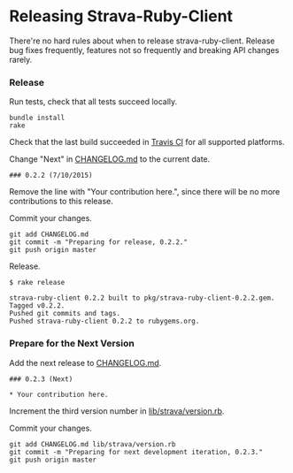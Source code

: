 # Releasing Strava-Ruby-Client

There're no hard rules about when to release strava-ruby-client. Release bug fixes frequently, features not so frequently and breaking API changes rarely.

### Release

Run tests, check that all tests succeed locally.

```
bundle install
rake
```

Check that the last build succeeded in [Travis CI](https://travis-ci.org/dblock/strava-ruby-client) for all supported platforms.

Change "Next" in [CHANGELOG.md](CHANGELOG.md) to the current date.

```
### 0.2.2 (7/10/2015)
```

Remove the line with "Your contribution here.", since there will be no more contributions to this release.

Commit your changes.

```
git add CHANGELOG.md
git commit -m "Preparing for release, 0.2.2."
git push origin master
```

Release.

```
$ rake release

strava-ruby-client 0.2.2 built to pkg/strava-ruby-client-0.2.2.gem.
Tagged v0.2.2.
Pushed git commits and tags.
Pushed strava-ruby-client 0.2.2 to rubygems.org.
```

### Prepare for the Next Version

Add the next release to [CHANGELOG.md](CHANGELOG.md).

```
### 0.2.3 (Next)

* Your contribution here.
```

Increment the third version number in [lib/strava/version.rb](lib/strava/version.rb).

Commit your changes.

```
git add CHANGELOG.md lib/strava/version.rb
git commit -m "Preparing for next development iteration, 0.2.3."
git push origin master
```
